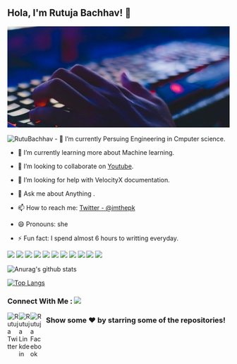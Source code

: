 ## Hola, I'm Rutuja Bachhav! 👋

![Software Engineer](https://github.com/RutuBachhav/RutuBachhav/blob/main/pexels-photo-735911.jpeg)

 <img src="https://komarev.com/ghpvc/?username=RutuBachhavt&label=Views&color=blue&style=plastic" alt="RutuBachhav" />
- 🔭 I’m currently Persuing Engineering in Cmputer science.

- 🌱 I’m currently learning more about Machine learning.

- 👯 I’m looking to collaborate on [Youtube](https://youtube.com/mtechviral).

- 🤔 I’m looking for help with VelocityX documentation.

- 💬 Ask me about Anything .

- 📫 How to reach me: [Twitter - @imthepk](https://twitter.com/Rutuja46286019) 

- 😄 Pronouns: she

- ⚡ Fun fact: I spend almost 6 hours to writting everyday.





<img src="https://img.shields.io/badge/c++%20-%2300599C.svg?&style=for-the-badge&logo=c%2B%2B&logoColor=black">   <img src="https://img.shields.io/badge/python%20-%2314354C.svg?&style=for-the-badge&logo=python&logoColor=FFD43B">   <img src="https://img.shields.io/badge/java%20-%2300599C.svg?&style=for-the-badge&logo=java&logoColor=white">   <img src="https://img.shields.io/badge/html5%20-%23E34F26.svg?&style=for-the-badge&logo=html5&logoColor=white">   <img src="https://img.shields.io/badge/css3%20-%231572B6.svg?&style=for-the-badge&logo=css3&logoColor=white">   <img src="https://img.shields.io/badge/bootstrap%20-%23563D7C.svg?&style=for-the-badge&logo=bootstrap&logoColor=white">   <img src="https://img.shields.io/badge/javascript%20-%23323330.svg?&style=for-the-badge&logo=javascript&logoColor=%23F7DF1E">   <img src="https://img.shields.io/badge/mysql%20-%2300599C.svg?&style=for-the-badge&logo=mysql&logoColor=white">   <img  src="https://img.shields.io/badge/sublime text%20-%2320232a.svg?&style=for-the-badge&logo=sublime-text&logoColor=FF9800">   <img src="http://img.shields.io/badge/-VS%20Code-000000?style=for-the-badge&logo=Visual-studio-code&logoColor=blue">   <img src="http://img.shields.io/badge/github-000000?style=for-the-badge&logo=github&logoColor=white">   


![Anurag's github stats](https://github-readme-stats.vercel.app/api?username=RutuBachhav&show_icons=true&theme=react)



[![Top Langs](https://github-readme-stats.vercel.app/api/top-langs/?username=RutuBachhav&layout=compact)](https://github.com/anuraghazra/github-readme-stats&bg_color=191919)

### Connect With Me : <img src="https://media.giphy.com/media/LnQjpWaON8nhr21vNW/giphy.gif" width="60">


<a href="https://twitter.com/Rutuja46286019">
  <img align="left" alt="Rutuja Twitter" width="26px" src="https://cdn.jsdelivr.net/npm/simple-icons@v3/icons/twitter.svg" />
</a>
<a href="https://www.linkedin.com/in/rutuja-bachhav-9499981b1/">
  <img align="left" alt="Rutuja Linkdein" width="26px" src="https://cdn.jsdelivr.net/npm/simple-icons@v3/icons/linkedin.svg" />
</a>
<a href="https://www.facebook.com/rutuja.bachhav.102/">
  <img align="left" alt="Rutuja Facebook" width="26px" src="https://cdn.jsdelivr.net/npm/simple-icons@v3/icons/facebook.svg" />
</a>
<div align="center">


### Show some ❤️ by starring some of the repositories!

</div>


